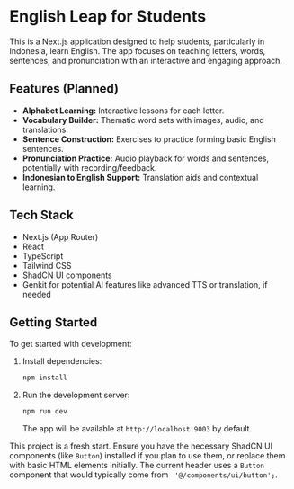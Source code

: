 
# English Leap for Students

This is a Next.js application designed to help students, particularly in Indonesia, learn English. 
The app focuses on teaching letters, words, sentences, and pronunciation with an interactive and engaging approach.

## Features (Planned)

-   **Alphabet Learning:** Interactive lessons for each letter.
-   **Vocabulary Builder:** Thematic word sets with images, audio, and translations.
-   **Sentence Construction:** Exercises to practice forming basic English sentences.
-   **Pronunciation Practice:** Audio playback for words and sentences, potentially with recording/feedback.
-   **Indonesian to English Support:** Translation aids and contextual learning.

## Tech Stack

-   Next.js (App Router)
-   React
-   TypeScript
-   Tailwind CSS
-   ShadCN UI components
-   Genkit for potential AI features like advanced TTS or translation, if needed

## Getting Started

To get started with development:

1.  Install dependencies:
    ```bash
    npm install
    ```
2.  Run the development server:
    ```bash
    npm run dev
    ```
    The app will be available at `http://localhost:9003` by default.

This project is a fresh start. Ensure you have the necessary ShadCN UI components (like `Button`) installed if you plan to use them, or replace them with basic HTML elements initially. The current header uses a `Button` component that would typically come from ` '@/components/ui/button';`.
